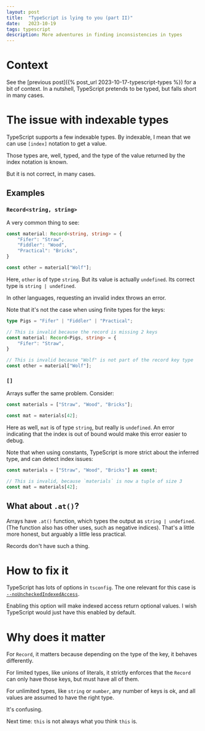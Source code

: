 ```yaml
---
layout: post
title:  "TypeScript is lying to you (part II)"
date:   2023-10-19
tags: typescript
description: More adventures in finding inconsistencies in types
---
```


# Context

See the [previous post]({% post_url 2023-10-17-typescript-types %}) for a bit of context. In a nutshell, TypeScript pretends to be typed, but falls short in many cases.

# The **issue** with indexable types

TypeScript supports a few indexable types. By indexable, I mean that we can use `[index]` notation to get a value.

Those types are, well, typed, and the type of the value returned by the index notation is known.

But it is not correct, in many cases.

## Examples

### `Record<string, string>`

A very common thing to see:

```ts
const material: Record<string, string> = {
    "Fifer": "Straw",
    "Fiddler": "Wood",
    "Practical": "Bricks",
}

const other = material["Wolf"];
```

Here, `other` is of type `string`. But its value is actually `undefined`. Its correct type is `string | undefined`.

In other languages, requesting an invalid index throws an error.

Note that it's not the case when using finite types for the keys:

```ts
type Pigs = "Fifer" | "Fiddler" | "Practical";

// This is invalid because the record is missing 2 keys
const material: Record<Pigs, string> = {
    "Fifer": "Straw",
}

// This is invalid because "Wolf" is not part of the record key type
const other = material["Wolf"];
```

### `[]`

Arrays suffer the same problem. Consider:

```ts
const materials = ["Straw", "Wood", "Bricks"];

const mat = materials[42];
```

Here as well, `mat` is of type `string`, but really is `undefined`. An error indicating that the index is out of bound would make this error easier to debug.

Note that when using constants, TypeScript is more strict about the inferred type, and can detect index issues:


```ts
const materials = ["Straw", "Wood", "Bricks"] as const;

// This is invalid, because `materials` is now a tuple of size 3
const mat = materials[42];
```

## What about `.at()`?

Arrays have `.at()` function, which types the output as `string | undefined`. (The function also has other uses, such as negative indices). That's a little more honest, but arguably a little less practical.

Records don't have such a thing.

# How to fix it

TypeScript has lots of options in `tsconfig`. The one relevant for this case is [`--noUncheckedIndexedAccess`](https://www.typescriptlang.org/tsconfig#noUncheckedIndexedAccess).

Enabling this option will make indexed access return optional values. I wish TypeScript would just have this enabled by default.

# Why does it matter

For `Record`, it matters because depending on the type of the key, it behaves differently.

For limited types, like unions of literals, it strictly enforces that the `Record` can only have those keys, but must have all of them.

For unlimited types, like `string` or `number`, any number of keys is ok, and all values are assumed to have the right type.

It's confusing.

Next time: `this` is not always what you think `this` is.
